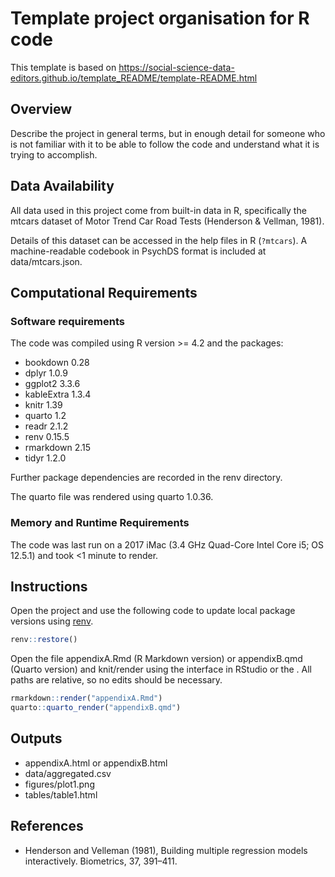# Template project organisation for R code

This template is based on https://social-science-data-editors.github.io/template_README/template-README.html

## Overview

Describe the project in general terms, but in enough detail for someone who is not familiar with it to be able to follow the code and understand what it is trying to accomplish.

## Data Availability

All data used in this project come from built-in data in R, specifically the mtcars dataset of Motor Trend Car Road Tests (Henderson & Vellman, 1981).

Details of this dataset can be accessed in the help files in R (`?mtcars`). A machine-readable codebook in PsychDS format is included at data/mtcars.json.

## Computational Requirements

### Software requirements

The code was compiled using R version >= 4.2 and the packages:

* bookdown 0.28  
* dplyr 1.0.9  
* ggplot2 3.3.6  
* kableExtra 1.3.4  
* knitr 1.39  
* quarto 1.2  
* readr 2.1.2  
* renv 0.15.5  
* rmarkdown 2.15  
* tidyr 1.2.0  

Further package dependencies are recorded in the renv directory.

The quarto file was rendered using quarto 1.0.36.

### Memory and Runtime Requirements

The code was last run on a 2017 iMac (3.4 GHz Quad-Core Intel Core i5; OS 12.5.1) and took <1 minute to render.

## Instructions

Open the project and use the following code to update local package versions using [renv](https://rstudio.github.io/renv/).

``` r
renv::restore()
```

Open the file appendixA.Rmd (R Markdown version) or appendixB.qmd (Quarto version) and knit/render using the interface in RStudio or the . All paths are relative, so no edits should be necessary. 

``` r
rmarkdown::render("appendixA.Rmd")
quarto::quarto_render("appendixB.qmd")
```

## Outputs

* appendixA.html or appendixB.html
* data/aggregated.csv
* figures/plot1.png
* tables/table1.html

## References

* Henderson and Velleman (1981), Building multiple regression models interactively. Biometrics, 37, 391–411.

